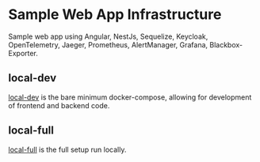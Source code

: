 
# Sample Web App Infrastructure

Sample web app using Angular, NestJs, Sequelize, Keycloak, OpenTelemetry, Jaeger, Prometheus, AlertManager, Grafana, Blackbox-Exporter.

## local-dev

[local-dev](profiles/local-dev/README.md) is the bare minimum docker-compose, allowing for development of frontend and backend code.


## local-full

[local-full](profiles/local-full/README.md) is the full setup run locally.